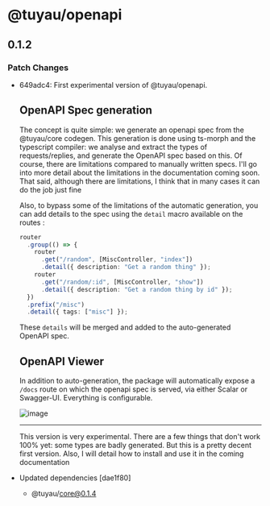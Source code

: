 # @tuyau/openapi

## 0.1.2

### Patch Changes

- 649adc4: First experimental version of @tuyau/openapi.

  ## OpenAPI Spec generation

  The concept is quite simple: we generate an openapi spec from the @tuyau/core codegen. This generation is done using ts-morph and the typescript compiler: we analyse and extract the types of requests/replies, and generate the OpenAPI spec based on this. Of course, there are limitations compared to manually written specs. I'll go into more detail about the limitations in the documentation coming soon.
  That said, although there are limitations, I think that in many cases it can do the job just fine

  Also, to bypass some of the limitations of the automatic generation, you can add details to the spec using the `detail` macro available on the routes :

  ```ts
  router
    .group(() => {
      router
        .get("/random", [MiscController, "index"])
        .detail({ description: "Get a random thing" });
      router
        .get("/random/:id", [MiscController, "show"])
        .detail({ description: "Get a random thing by id" });
    })
    .prefix("/misc")
    .detail({ tags: ["misc"] });
  ```

  These `details` will be merged and added to the auto-generated OpenAPI spec.

  ## OpenAPI Viewer

  In addition to auto-generation, the package will automatically expose a `/docs` route on which the openapi spec is served, via either Scalar or Swagger-UI. Everything is configurable.

  ![image](https://github.com/Julien-Sponsors/tuyau/assets/8337858/95840899-cbe6-42bf-983e-b968d1d17fe6)

  ***

  This version is very experimental. There are a few things that don't work 100% yet: some types are badly generated. But this is a pretty decent first version. Also, I will detail how to install and use it in the coming documentation

- Updated dependencies [dae1f80]
  - @tuyau/core@0.1.4
